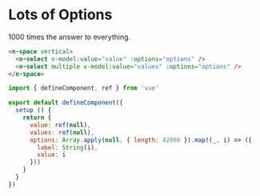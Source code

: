 # Lots of Options

1000 times the answer to everything.

```html
<n-space vertical>
  <n-select v-model:value="value" :options="options" />
  <n-select multiple v-model:value="values" :options="options" />
</n-space>
```

```js
import { defineComponent, ref } from 'vue'

export default defineComponent({
  setup () {
    return {
      value: ref(null),
      values: ref(null),
      options: Array.apply(null, { length: 42000 }).map((_, i) => ({
        label: String(i),
        value: i
      }))
    }
  }
})
```
